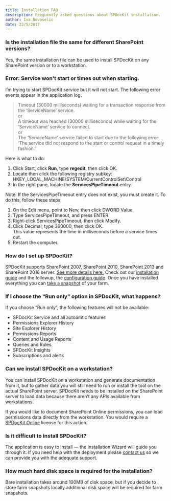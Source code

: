 ```yaml
---
title: Installation FAQ
description: Frequently asked questions about SPDocKit installation.
author: Iva Novoselic
date: 22/5/2017
---
```


### Is the installation file the same for different SharePoint versions?
Yes, the same installation file can be used to install SPDocKit on any SharePoint version or to a workstation.

### Error: Service won't start or times out when starting. 
I’m trying to start SPDocKit service but it will not start. The following error events appear in the application log:
> Timeout (30000 milliseconds) waiting for a transaction response from the ‘ServiceName’ service.  
or  
>A timeout was reached (30000 milliseconds) while waiting for the ‘ServiceName’ service to connect.  
or  
>The ‘ServiceName’ service failed to start due to the following error:
‘The service did not respond to the start or control request in a timely fashion.’

Here is what to do:

1. Click Start, click __Run__, type __regedit__, then click OK.
1. Locate then click the following registry subkey: HKEY_LOCAL_MACHINE\SYSTEM\CurrentControlSet\Control
1. In the right pane, locate the __ServicesPipeTimeout__ entry.

Note: If the ServicesPipeTimeout entry does not exist, you must create it. To do this, follow these steps:

1. On the Edit menu, point to New, then click DWORD Value.
1. Type ServicesPipeTimeout, and press ENTER.
1. Right-click ServicesPipeTimeout, then click Modify.
1. Click Decimal, type 360000, then click OK.  
This value represents the time in milliseconds before a service times out.
1. Restart the computer.

### How do I set up SPDocKit?

SPDocKit supports SharePoint 2007, SharePoint 2010, SharePoint 2013 and SharePoint 2016 server. [See more details here.](#internal/requirements/system-requirements)
Check out our [installation guide](#internal/installation/instalaltion-guide) and the followup, the [configuration guide](#internal/configuration/configure-spdockit).
Once you have installed everything you can [take a snapshot](#internal/how-to/sharepoint-farm-snapshots/maunal-snapshots) of your farm.

### If I choose the “Run only” option in SPDocKit, what happens?
If you choose “Run only”, the following features will not be available:

* SPDocKit Service and all autoamtic features
* Permissions Explorer History
* Site Explorer History
* Permissions Reports
* Content and Usage Reports
* Queries and Rules
* SPDocKit Insights
* Subscriptions and alerts

### Can we install SPDocKit on a workstation?

You can install SPDocKit on a workstation and generate documentation from it, but to gather data you will still need to run or install the tool on the actual SharePoint server. SPDocKit needs to be installed on the SharePoint server to load data because there aren’t any APIs available from workstations.

If you would like to document SharePoint Online permissions, you can load permissions data directly from the workstation. You would require a [SPDocKit Online](https://www.spdockit.com/orders/) license for this action.

### Is it difficult to install SPDocKit?

The application is easy to install — the Installation Wizard will guide you through it. If you need help with the deployment please [contact us](https://www.spdockit.com/support/contact-us/) so we can provide you with the adequate support.

### How much hard disk space is required for the installation?

Bare installation takes around 100MB of disk space, but if you decide to store farm snapshots locally additional disk space will be required for farm snapshots. 
